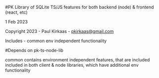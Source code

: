 #PK Library of SQLite TS/JS features for both backend (node) & frontend (react, etc)

1 Feb 2023

Copyright 2023 - Paul Kirkaas - pkirkaas@gmail.com

Includes - common env independent functionality

#Depends on pk-ts-node-lib

common contains environment independent features, that are included included in both client & node libraries, which have additional env functionality

